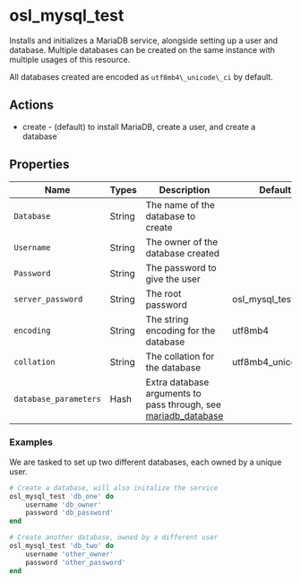 # osl\_mysql\_test

Installs and initializes a MariaDB service, alongside setting up a user and database. Multiple databases can be created on the same instance with multiple usages of this resource.

All databases created are encoded as `utf8mb4\_unicode\_ci` by default.

## Actions

- create - (default) to install MariaDB, create a user, and create a database

## Properties

Name      | Types    | Description                        | Default      | Required?
--------- | -------- | ---------------------------------- | ------------ | ---------
`Database`| String   | The name of the database to create |              | yes
`Username`| String   | The owner of the database created  |              | yes
`Password`| String   | The password to give the user      |              | yes
`server_password`| String | The root password | osl\_mysql\_test | no
`encoding`| String | The string encoding for the database | utf8mb4 | no
`collation`| String | The collation for the database | utf8mb4\_unicode\_ci | no
`database_parameters`| Hash | Extra database arguments to pass through, see [mariadb\_database](https://github.com/sous-chefs/mariadb/blob/main/documentation/resource_mariadb_database.md) |  | no

### Examples

We are tasked to set up two different databases, each owned by a unique user.

```ruby
# Create a database, will also initalize the service
osl_mysql_test 'db_one' do
	username 'db_owner'
	password 'db_password'
end

# Create another database, owned by a different user
osl_mysql_test 'db_two' do
	username 'other_owner'
	password 'other_password'
end
```
